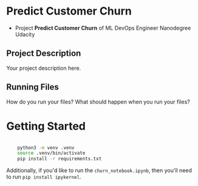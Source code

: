 # Predict Customer Churn

- Project **Predict Customer Churn** of ML DevOps Engineer Nanodegree Udacity

## Project Description
Your project description here.


## Running Files
How do you run your files? What should happen when you run your files?


# Getting Started

```bash

    python3 -m venv .venv
    source .venv/bin/activate
    pip install -r requirements.txt

```

Additionally, if you'd like to run the `churn_notebook.ipynb`, then you'll need to run `pip install ipykernel`.
